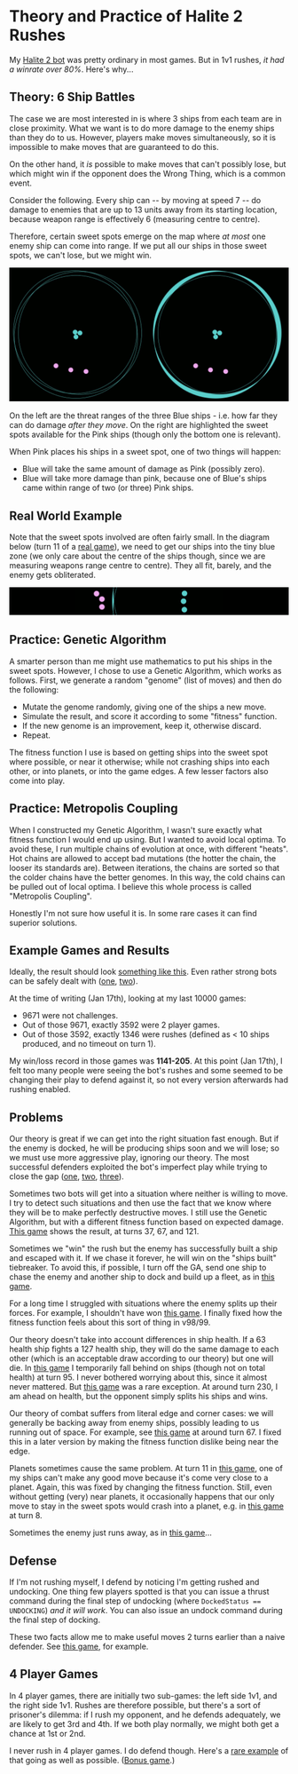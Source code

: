 # Theory and Practice of Halite 2 Rushes

My [Halite 2 bot](https://github.com/fohristiwhirl/gohalite2) was pretty ordinary in most games. But in 1v1 rushes, *it had a winrate over 80%*. Here's why...

## Theory: 6 Ship Battles

The case we are most interested in is where 3 ships from each team are in close proximity. What we want is to do more damage to the enemy ships than they do to us. However, players make moves simultaneously, so it is impossible to make moves that are guaranteed to do this.

On the other hand, it *is* possible to make moves that can't possibly lose, but which might win if the opponent does the Wrong Thing, which is a common event.

Consider the following. Every ship can -- by moving at speed 7 -- do damage to enemies that are up to 13 units away from its starting location, because weapon range is effectively 6 (measuring centre to centre).

Therefore, certain sweet spots emerge on the map where *at most* one enemy ship can come into range. If we put all our ships in those sweet spots, we can't lose, but we might win.

![Sweet Spots](https://raw.githubusercontent.com/fohristiwhirl/scraps/master/ranges.gif)

On the left are the threat ranges of the three Blue ships - i.e. how far they can do damage *after they move*. On the right are highlighted the sweet spots available for the Pink ships (though only the bottom one is relevant).

When Pink places his ships in a sweet spot, one of two things will happen:

* Blue will take the same amount of damage as Pink (possibly zero).
* Blue will take more damage than pink, because one of Blue's ships came within range of two (or three) Pink ships.

## Real World Example

Note that the sweet spots involved are often fairly small. In the diagram below (turn 11 of a [real game](https://halite.io/play/?game_id=7421675)), we need to get our ships into the tiny blue zone (we only care about the centre of the ships though, since we are measuring weapons range centre to centre). They all fit, barely, and the enemy gets obliterated.

![Sweet Spots 2](https://raw.githubusercontent.com/fohristiwhirl/scraps/master/ranges2.gif)

## Practice: Genetic Algorithm

A smarter person than me might use mathematics to put his ships in the sweet spots. However, I chose to use a Genetic Algorithm, which works as follows. First, we generate a random "genome" (list of moves) and then do the following:

* Mutate the genome randomly, giving one of the ships a new move.
* Simulate the result, and score it according to some "fitness" function.
* If the new genome is an improvement, keep it, otherwise discard.
* Repeat.

The fitness function I use is based on getting ships into the sweet spot where possible, or near it otherwise; while not crashing ships into each other, or into planets, or into the game edges. A few lesser factors also come into play.

## Practice: Metropolis Coupling

When I constructed my Genetic Algorithm, I wasn't sure exactly what fitness function I would end up using. But I wanted to avoid local optima. To avoid these, I run multiple chains of evolution at once, with different "heats". Hot chains are allowed to accept bad mutations (the hotter the chain, the looser its standards are). Between iterations, the chains are sorted so that the colder chains have the better genomes. In this way, the cold chains can be pulled out of local optima. I believe this whole process is called "Metropolis Coupling".

Honestly I'm not sure how useful it is. In some rare cases it can find superior solutions.

## Example Games and Results

Ideally, the result should look [something like this](https://halite.io/play/?game_id=7146061). Even rather strong bots can be safely dealt with ([one](https://halite.io/play/?game_id=6987743), [two](https://halite.io/play/?game_id=7087777)).

At the time of writing (Jan 17th), looking at my last 10000 games:

* 9671 were not challenges.
* Out of those 9671, exactly 3592 were 2 player games.
* Out of those 3592, exactly 1346 were rushes (defined as < 10 ships produced, and no timeout on turn 1).

My win/loss record in those games was **1141-205**. At this point (Jan 17th), I felt too many people were seeing the bot's rushes and some seemed to be changing their play to defend against it, so not every version afterwards had rushing enabled.

## Problems

Our theory is great if we can get into the right situation fast enough. But if the enemy is docked, he will be producing ships soon and we will lose; so we must use more aggressive play, ignoring our theory. The most successful defenders exploited the bot's imperfect play while trying to close the gap ([one](https://halite.io/play/?game_id=7349762), [two](https://halite.io/play/?game_id=7549402), [three](https://halite.io/play/?game_id=8134047)).

Sometimes two bots will get into a situation where neither is willing to move. I try to detect such situations and then use the fact that we know where they will be to make perfectly destructive moves. I still use the Genetic Algorithm, but with a different fitness function based on expected damage. [This game](https://halite.io/play/?game_id=7094226) shows the result, at turns 37, 67, and 121.

Sometimes we "win" the rush but the enemy has successfully built a ship and escaped with it. If we chase it forever, he will win on the "ships built" tiebreaker. To avoid this, if possible, I turn off the GA, send one ship to chase the enemy and another ship to dock and build up a fleet, as in [this game](https://halite.io/play/?game_id=7453830).

For a long time I struggled with situations where the enemy splits up their forces. For example, I shouldn't have won [this game](https://halite.io/play/?game_id=7226052). I finally fixed how the fitness function feels about this sort of thing in v98/99.

Our theory doesn't take into account differences in ship health. If a 63 health ship fights a 127 health ship, they will do the same damage to each other (which is an acceptable draw according to our theory) but one will die. In [this game](https://halite.io/play/?game_id=7095394) I temporarily fall behind on ships (though not on total health) at turn 95. I never bothered worrying about this, since it almost never mattered. But [this game](https://halite.io/play/?game_id=7471538) was a rare exception. At around turn 230, I am ahead on health, but the opponent simply splits his ships and wins.

Our theory of combat suffers from literal edge and corner cases: we will generally be backing away from enemy ships, possibly leading to us running out of space. For example, see [this game](https://halite.io/play/?game_id=7066056) at around turn 67. I fixed this in a later version by making the fitness function dislike being near the edge.

Planets sometimes cause the same problem. At turn 11 in [this game](https://halite.io/play/?game_id=7328811), one of my ships can't make any good move because it's come very close to a planet. Again, this was fixed by changing the fitness function. Still, even without getting (very) near planets, it occasionally happens that our only move to stay in the sweet spots would crash into a planet, e.g. in [this game](https://halite.io/play/?game_id=7730407) at turn 8.

Sometimes the enemy just runs away, as in [this game](https://halite.io/play/?game_id=7069201)...

## Defense

If I'm not rushing myself, I defend by noticing I'm getting rushed and undocking. One thing few players spotted is that you can issue a thrust command during the final step of undocking (where `DockedStatus == UNDOCKING`) *and it will work*. You can also issue an undock command during the final step of docking.

These two facts allow me to make useful moves 2 turns earlier than a naive defender. See [this game](https://halite.io/play/?game_id=7671080), for example.

## 4 Player Games

In 4 player games, there are initially two sub-games: the left side 1v1, and the right side 1v1. Rushes are therefore possible, but there's a sort of prisoner's dilemma: if I rush my opponent, and he defends adequately, we are likely to get 3rd and 4th. If we both play normally, we might both get a chance at 1st or 2nd.

I never rush in 4 player games. I do defend though. Here's a [rare example](https://halite.io/play/?game_id=7286792) of that going as well as possible. ([Bonus game](https://halite.io/play/?game_id=7908259).)
